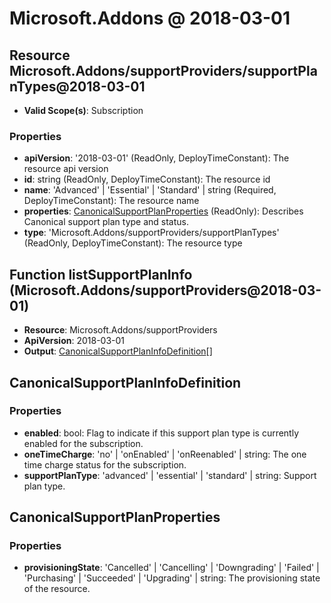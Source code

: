 # Microsoft.Addons @ 2018-03-01

## Resource Microsoft.Addons/supportProviders/supportPlanTypes@2018-03-01
* **Valid Scope(s)**: Subscription
### Properties
* **apiVersion**: '2018-03-01' (ReadOnly, DeployTimeConstant): The resource api version
* **id**: string (ReadOnly, DeployTimeConstant): The resource id
* **name**: 'Advanced' | 'Essential' | 'Standard' | string (Required, DeployTimeConstant): The resource name
* **properties**: [CanonicalSupportPlanProperties](#canonicalsupportplanproperties) (ReadOnly): Describes Canonical support plan type and status.
* **type**: 'Microsoft.Addons/supportProviders/supportPlanTypes' (ReadOnly, DeployTimeConstant): The resource type

## Function listSupportPlanInfo (Microsoft.Addons/supportProviders@2018-03-01)
* **Resource**: Microsoft.Addons/supportProviders
* **ApiVersion**: 2018-03-01
* **Output**: [CanonicalSupportPlanInfoDefinition](#canonicalsupportplaninfodefinition)[]

## CanonicalSupportPlanInfoDefinition
### Properties
* **enabled**: bool: Flag to indicate if this support plan type is currently enabled for the subscription.
* **oneTimeCharge**: 'no' | 'onEnabled' | 'onReenabled' | string: The one time charge status for the subscription.
* **supportPlanType**: 'advanced' | 'essential' | 'standard' | string: Support plan type.

## CanonicalSupportPlanProperties
### Properties
* **provisioningState**: 'Cancelled' | 'Cancelling' | 'Downgrading' | 'Failed' | 'Purchasing' | 'Succeeded' | 'Upgrading' | string: The provisioning state of the resource.

